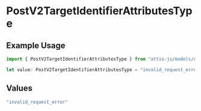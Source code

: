 # PostV2TargetIdentifierAttributesType

## Example Usage

```typescript
import { PostV2TargetIdentifierAttributesType } from "attio-js/models/errors";

let value: PostV2TargetIdentifierAttributesType = "invalid_request_error";
```

## Values

```typescript
"invalid_request_error"
```